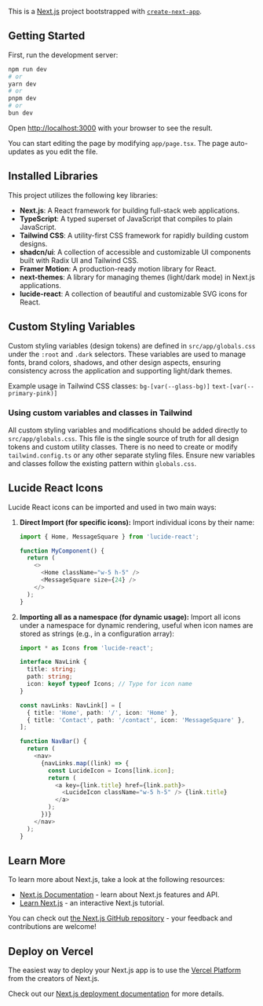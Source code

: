 This is a [Next.js](https://nextjs.org) project bootstrapped with [`create-next-app`](https://nextjs.org/docs/app/api-reference/cli/create-next-app).

## Getting Started

First, run the development server:

```bash
npm run dev
# or
yarn dev
# or
pnpm dev
# or
bun dev
```

Open [http://localhost:3000](http://localhost:3000) with your browser to see the result.

You can start editing the page by modifying `app/page.tsx`. The page auto-updates as you edit the file.

## Installed Libraries

This project utilizes the following key libraries:

- **Next.js**: A React framework for building full-stack web applications.
- **TypeScript**: A typed superset of JavaScript that compiles to plain JavaScript.
- **Tailwind CSS**: A utility-first CSS framework for rapidly building custom designs.
- **shadcn/ui**: A collection of accessible and customizable UI components built with Radix UI and Tailwind CSS.
- **Framer Motion**: A production-ready motion library for React.
- **next-themes**: A library for managing themes (light/dark mode) in Next.js applications.
- **lucide-react**: A collection of beautiful and customizable SVG icons for React.

## Custom Styling Variables

Custom styling variables (design tokens) are defined in `src/app/globals.css` under the `:root` and `.dark` selectors. These variables are used to manage fonts, brand colors, shadows, and other design aspects, ensuring consistency across the application and supporting light/dark themes.

Example usage in Tailwind CSS classes:
`bg-[var(--glass-bg)]`
`text-[var(--primary-pink)]`

### Using custom variables and classes in Tailwind

All custom styling variables and modifications should be added directly to `src/app/globals.css`. This file is the single source of truth for all design tokens and custom utility classes. There is no need to create or modify `tailwind.config.ts` or any other separate styling files. Ensure new variables and classes follow the existing pattern within `globals.css`.

## Lucide React Icons

Lucide React icons can be imported and used in two main ways:

1.  **Direct Import (for specific icons):**
    Import individual icons by their name:
    ```typescript
    import { Home, MessageSquare } from 'lucide-react';

    function MyComponent() {
      return (
        <>
          <Home className="w-5 h-5" />
          <MessageSquare size={24} />
        </>
      );
    }
    ```

2.  **Importing all as a namespace (for dynamic usage):**
    Import all icons under a namespace for dynamic rendering, useful when icon names are stored as strings (e.g., in a configuration array):
    ```typescript
    import * as Icons from 'lucide-react';

    interface NavLink {
      title: string;
      path: string;
      icon: keyof typeof Icons; // Type for icon name
    }

    const navLinks: NavLink[] = [
      { title: 'Home', path: '/', icon: 'Home' },
      { title: 'Contact', path: '/contact', icon: 'MessageSquare' },
    ];

    function NavBar() {
      return (
        <nav>
          {navLinks.map((link) => {
            const LucideIcon = Icons[link.icon];
            return (
              <a key={link.title} href={link.path}>
                <LucideIcon className="w-5 h-5" /> {link.title}
              </a>
            );
          })}
        </nav>
      );
    }
    ```

## Learn More

To learn more about Next.js, take a look at the following resources:

- [Next.js Documentation](https://nextjs.org/docs) - learn about Next.js features and API.
- [Learn Next.js](https://nextjs.org/learn) - an interactive Next.js tutorial.

You can check out [the Next.js GitHub repository](https://github.com/vercel/next.js) - your feedback and contributions are welcome!

## Deploy on Vercel

The easiest way to deploy your Next.js app is to use the [Vercel Platform](https://vercel.com/new?utm_medium=default-template&filter=next.js&utm_source=create-next-app&utm_campaign=create-next-app-readme) from the creators of Next.js.

Check out our [Next.js deployment documentation](https://nextjs.org/docs/app/building-your-application/deploying) for more details.
